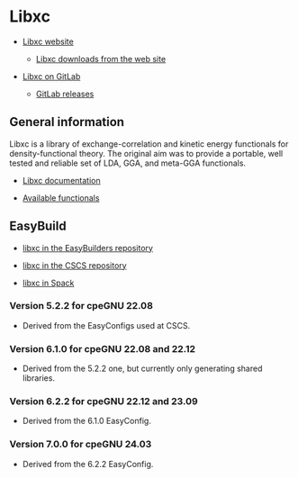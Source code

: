 # Libxc

-   [Libxc website](https://www.tddft.org/programs/libxc/)

    -   [Libxc downloads from the web site](https://www.tddft.org/programs/libxc/download/)

-   [Libxc on GitLab](https://gitlab.com/libxc/libxc)

    -   [GitLab releases](https://gitlab.com/libxc/libxc/-/releases)


## General information

Libxc is a library of exchange-correlation and kinetic energy functionals for 
density-functional theory. The original aim was to provide a portable, well 
tested and reliable set of LDA, GGA, and meta-GGA  functionals.

-   [Libxc documentation](https://www.tddft.org/programs/libxc/manual/)

-   [Available functionals](https://www.tddft.org/programs/libxc/functionals/)


## EasyBuild

-   [libxc in the EasyBuilders repository](https://github.com/easybuilders/easybuild-easyconfigs/tree/develop/easybuild/easyconfigs/l/libxc)
    
-   [libxc in the CSCS repository](https://github.com/eth-cscs/production/tree/master/easybuild/easyconfigs/l/libxc)
    
-   [libxc in Spack](https://packages.spack.io/package.html?name=libxc)


### Version 5.2.2 for cpeGNU 22.08

-   Derived from the EasyConfigs used at CSCS.
    

### Version 6.1.0 for cpeGNU 22.08 and 22.12

-   Derived from the 5.2.2 one, but currently only generating shared libraries.
    

### Version 6.2.2 for cpeGNU 22.12 and 23.09

-   Derived from the 6.1.0 EasyConfig.


### Version 7.0.0 for cpeGNU 24.03

-   Derived from the 6.2.2 EasyConfig.
